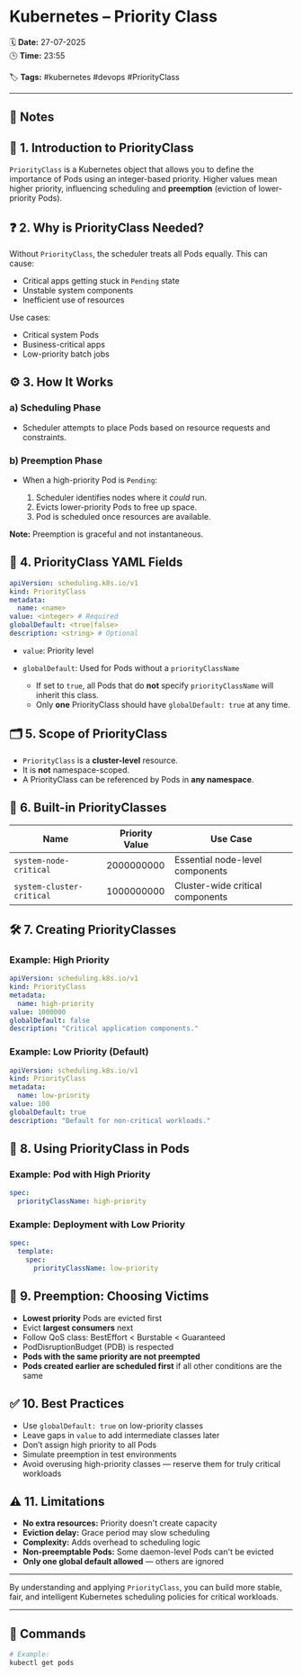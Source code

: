 # Kubernetes – Priority Class

🗓️ **Date:** 27-07-2025  
🕒 **Time:** 23:55  

🏷️ **Tags:** #kubernetes #devops #PriorityClass  

---

## 📝 Notes

## 📌 1. Introduction to PriorityClass

`PriorityClass` is a Kubernetes object that allows you to define the importance of Pods using an integer-based priority. Higher values mean higher priority, influencing scheduling and **preemption** (eviction of lower-priority Pods).

## ❓ 2. Why is PriorityClass Needed?

Without `PriorityClass`, the scheduler treats all Pods equally. This can cause:

* Critical apps getting stuck in `Pending` state
* Unstable system components
* Inefficient use of resources

Use cases:

* Critical system Pods
* Business-critical apps
* Low-priority batch jobs

## ⚙️ 3. How It Works

### a) Scheduling Phase

* Scheduler attempts to place Pods based on resource requests and constraints.

### b) Preemption Phase

* When a high-priority Pod is `Pending`:

  1. Scheduler identifies nodes where it *could* run.
  2. Evicts lower-priority Pods to free up space.
  3. Pod is scheduled once resources are available.

**Note:** Preemption is graceful and not instantaneous.

## 🧾 4. PriorityClass YAML Fields

```yaml
apiVersion: scheduling.k8s.io/v1
kind: PriorityClass
metadata:
  name: <name>
value: <integer> # Required
globalDefault: <true|false>
description: <string> # Optional
```

* `value`: Priority level
* `globalDefault`: Used for Pods without a `priorityClassName`

  * If set to `true`, all Pods that do **not** specify `priorityClassName` will inherit this class.
  * Only **one** PriorityClass should have `globalDefault: true` at any time.

## 🗂️ 5. Scope of PriorityClass

* `PriorityClass` is a **cluster-level** resource.
* It is **not** namespace-scoped.
* A PriorityClass can be referenced by Pods in **any namespace**.

## 🔧 6. Built-in PriorityClasses

| Name                      | Priority Value | Use Case                         |
| ------------------------- | -------------- | -------------------------------- |
| `system-node-critical`    | 2000000000     | Essential node-level components  |
| `system-cluster-critical` | 1000000000     | Cluster-wide critical components |

## 🛠️ 7. Creating PriorityClasses

### Example: High Priority

```yaml
apiVersion: scheduling.k8s.io/v1
kind: PriorityClass
metadata:
  name: high-priority
value: 1000000
globalDefault: false
description: "Critical application components."
```

### Example: Low Priority (Default)

```yaml
apiVersion: scheduling.k8s.io/v1
kind: PriorityClass
metadata:
  name: low-priority
value: 100
globalDefault: true
description: "Default for non-critical workloads."
```

## 🚀 8. Using PriorityClass in Pods

### Example: Pod with High Priority

```yaml
spec:
  priorityClassName: high-priority
```

### Example: Deployment with Low Priority

```yaml
spec:
  template:
    spec:
      priorityClassName: low-priority
```

## 🔄 9. Preemption: Choosing Victims

* **Lowest priority** Pods are evicted first
* Evict **largest consumers** next
* Follow QoS class: BestEffort < Burstable < Guaranteed
* PodDisruptionBudget (PDB) is respected
* **Pods with the same priority are not preempted**
* **Pods created earlier are scheduled first** if all other conditions are the same

## ✅ 10. Best Practices

* Use `globalDefault: true` on low-priority classes
* Leave gaps in `value` to add intermediate classes later
* Don’t assign high priority to all Pods
* Simulate preemption in test environments
* Avoid overusing high-priority classes — reserve them for truly critical workloads

## ⚠️ 11. Limitations

* **No extra resources:** Priority doesn't create capacity
* **Eviction delay:** Grace period may slow scheduling
* **Complexity:** Adds overhead to scheduling logic
* **Non-preemptable Pods:** Some daemon-level Pods can't be evicted
* **Only one global default allowed** — others are ignored

---

By understanding and applying `PriorityClass`, you can build more stable, fair, and intelligent Kubernetes scheduling policies for critical workloads.



---

## 🧾 Commands

```bash
# Example:
kubectl get pods
```
